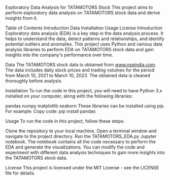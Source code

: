 Exploratory Data Analysis for TATAMOTORS Stock
This project aims to perform exploratory data analysis on TATAMOTORS stock data and derive insights from it.

Table of Contents
Introduction
Data
Installation
Usage
License
Introduction
Exploratory data analysis (EDA) is a key step in the data analysis process. It helps to understand the data, detect patterns and relationships, and identify potential outliers and anomalies. This project uses Python and various data analysis libraries to perform EDA on TATAMOTORS stock data and gain insights into the company's performance over time.

Data
The TATAMOTORS stock data is obtained from www.nseindia.com. The data includes daily stock prices and trading volumes for the period from March 10, 2021 to March 10, 2023. The obtained data is cleaned thoroughly before analysis.

Installation
To run the code in this project, you will need to have Python 3.x installed on your computer, along with the following libraries:

pandas
numpy
matplotlib
seaborn
These libraries can be installed using pip. For example:
Copy code:
pip install pandas

Usage
To run the code in this project, follow these steps:

Clone the repository to your local machine.
Open a terminal window and navigate to the project directory.
Run the TATAMOTORS_EDA.py Jupyter notebook.
The notebook contains all the code necessary to perform the EDA and generate the visualizations. You can modify the code and experiment with different data analysis techniques to gain more insights into the TATAMOTORS stock data.

License
This project is licensed under the MIT License - see the LICENSE file for details.
